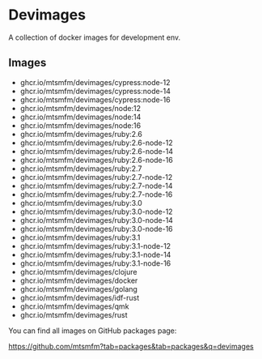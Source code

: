 # Devimages

A collection of docker images for development env.

## Images

- ghcr.io/mtsmfm/devimages/cypress:node-12
- ghcr.io/mtsmfm/devimages/cypress:node-14
- ghcr.io/mtsmfm/devimages/cypress:node-16
- ghcr.io/mtsmfm/devimages/node:12
- ghcr.io/mtsmfm/devimages/node:14
- ghcr.io/mtsmfm/devimages/node:16
- ghcr.io/mtsmfm/devimages/ruby:2.6
- ghcr.io/mtsmfm/devimages/ruby:2.6-node-12
- ghcr.io/mtsmfm/devimages/ruby:2.6-node-14
- ghcr.io/mtsmfm/devimages/ruby:2.6-node-16
- ghcr.io/mtsmfm/devimages/ruby:2.7
- ghcr.io/mtsmfm/devimages/ruby:2.7-node-12
- ghcr.io/mtsmfm/devimages/ruby:2.7-node-14
- ghcr.io/mtsmfm/devimages/ruby:2.7-node-16
- ghcr.io/mtsmfm/devimages/ruby:3.0
- ghcr.io/mtsmfm/devimages/ruby:3.0-node-12
- ghcr.io/mtsmfm/devimages/ruby:3.0-node-14
- ghcr.io/mtsmfm/devimages/ruby:3.0-node-16
- ghcr.io/mtsmfm/devimages/ruby:3.1
- ghcr.io/mtsmfm/devimages/ruby:3.1-node-12
- ghcr.io/mtsmfm/devimages/ruby:3.1-node-14
- ghcr.io/mtsmfm/devimages/ruby:3.1-node-16
- ghcr.io/mtsmfm/devimages/clojure
- ghcr.io/mtsmfm/devimages/docker
- ghcr.io/mtsmfm/devimages/golang
- ghcr.io/mtsmfm/devimages/idf-rust
- ghcr.io/mtsmfm/devimages/qmk
- ghcr.io/mtsmfm/devimages/rust

You can find all images on GitHub packages page:

https://github.com/mtsmfm?tab=packages&tab=packages&q=devimages
